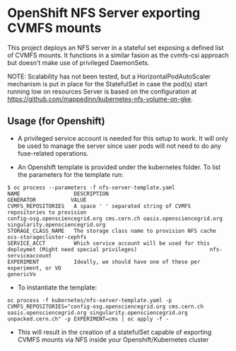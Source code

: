 # OpenShift NFS Server exporting CVMFS mounts

This project deploys an NFS server in a stateful set exposing a defined list of CVMFS mounts. It functions in a similar fasion as the cvmfs-csi approach but doesn't make use of privileged DaemonSets.

NOTE: Scalability has not been tested, but a HorizontalPodAutoScaler mechanism is put in place for the StatefulSet in case the pod(s) start running low on resources
Server is based on the configuration at <https://github.com/mappedinn/kubernetes-nfs-volume-on-gke>.

## Usage (for Openshift)
* A privileged service account is needed for this setup to work. It will only be used to manage the server since user pods will not need to do any fuse-related operations.

* An Openshift template is provided under the kubernetes folder. To list the parameters for the template run: 
```
$ oc process --parameters -f nfs-server-template.yaml
NAME                 DESCRIPTION                                                                             GENERATOR           VALUE
CVMFS_REPOSITORIES   A space ' ' separated string of CVMFS repositories to provision                                             config-osg.opensciencegrid.org cms.cern.ch oasis.opensciencegrid.org singularity.opensciencegrid.org
STORAGE_CLASS_NAME   The storage class name to provision NFS cache                                                               ocs-storagecluster-cephfs
SERVICE_ACCT         Which service account will be used for this deploymet (Might need special privileges)                       nfs-serviceaccount
EXPERIMENT           Ideally, we should have one of these per experiment, or VO                                                  genericVo
```
* To instantiate the template:
```
oc process -f kubernetes/nfs-server-template.yaml -p CVMFS_REPOSITORIES="config-osg.opensciencegrid.org cms.cern.ch oasis.opensciencegrid.org singularity.opensciencegrid.org unpacked.cern.ch" -p EXPERIMENT=cms | oc apply -f -
```
* This will result in the creation of a statefulSet capable of exporting CVMFS mounts via NFS inside your Openshift/Kubernetes cluster
